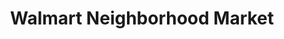 ---
title: "Walmart Neighborhood Market"
url: /wichita/walmart-neighborhood-market-north-amidon-avenue/
shop: supermarket
---